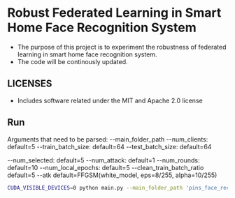 # Robust Federated Learning in Smart Home Face Recognition System

* The purpose of this project is to experiment the robustness of federated learning in smart home face recognition system.
* The code will be continously updated.

## LICENSES
- Includes software related under the MIT and Apache 2.0 license

## Run

Arguments that need to be parsed:
--main_folder_path
--num_clients:                  default=5
--train_batch_size:             default=64
--test_batch_size:              default=64

--num_selected:                 default=5
--num_attack:                   default=1
--num_rounds:                   default=10
--num_local_epochs:             default=5
--clean_train_batch_ratio       default=5
--atk                           default=FFGSM(white_model, eps=8/255, alpha=10/255)

```bash
CUDA_VISIBLE_DEVICES=0 python main.py --main_folder_path 'pins_face_recognition_105_classes' --num_clients 5 --train_batch_size 64 --test_batch_size 64 --num_selected 5 --num_attack 1 --num_rounds 10 --num_local_epochs 5 --clean_train_batch_ratio 5 --atk FFGSM(white_model, eps=8/255, alpha=10/255)
```


